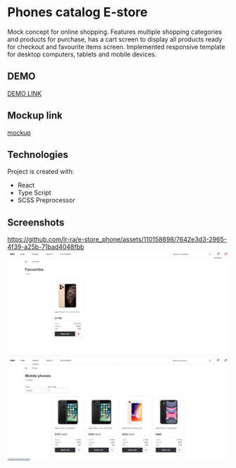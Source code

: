 # Phones catalog E-store 

Mock concept for online shopping. Features multiple shopping categories and products for purchase, has a cart screen to display all products ready for checkout and favourite items screen.
Implemented responsive template for desktop computers, tablets and mobile devices.

## DEMO
[DEMO LINK](https://Ir-ra.github.io/e-store_phone/)


## Mockup link
[mockup](https://www.figma.com/file/uEetgWenSRxk9jgiym6Yzp/Phone-catalog-redesign?node-id=1%3A2&mode=dev)

## Technologies
Project is created with:
* React
* Type Script
* SCSS Preprocessor
  
## Screenshots
https://github.com/Ir-ra/e-store_phone/assets/110158698/7642e3d3-2965-4f39-a25b-71bad4048fbb
![screenshots](./src/screenShots/Screenshot_4.png)
![screenshots](./src/screenShots/Screenshot_5.png)
